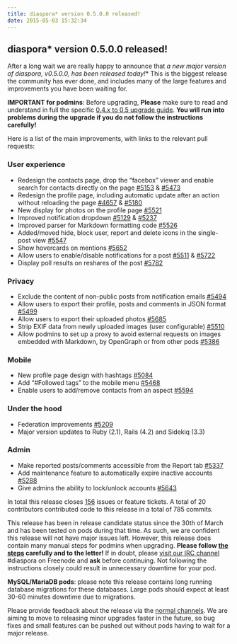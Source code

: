 ```yaml
---
title: diaspora* version 0.5.0.0 released!
date: 2015-05-03 15:32:34
---
```


## diaspora* version 0.5.0.0 released!

After a long wait we are really happy to announce that **a new major version of diaspora*, v0.5.0.0, has been released today!** This is the biggest release the community has ever done, and includes many of the large features and improvements you have been waiting for.

**IMPORTANT for podmins**: Before upgrading, **Please** make sure to read and understand in full the specific [0.4.x to 0.5 upgrade guide](https://wiki.diasporafoundation.org/Updating#Updating_diaspora.2A_0.4_to_diaspora.2A_0.5). **You will run into problems during the upgrade if you do not follow the instructions carefully!**

Here is a list of the main improvements, with links to the relevant pull requests:

### User experience

- Redesign the contacts page, drop the “facebox” viewer and enable search for contacts directly on the page [#5153](https://github.com/diaspora/diaspora/pull/5153) & [#5473](https://github.com/diaspora/diaspora/pull/5473)
- Redesign the profile page, including automatic update after an action without reloading the page [#4657](https://github.com/diaspora/diaspora/pull/4657) & [#5180](https://github.com/diaspora/diaspora/pull/5180)
- New display for photos on the profile page [#5521](https://github.com/diaspora/diaspora/pull/5521)
- Improved notification dropdown [#5129](https://github.com/diaspora/diaspora/pull/5129) & [#5237](https://github.com/diaspora/diaspora/pull/5237)
- Improved parser for Markdown formatting code [#5526](https://github.com/diaspora/diaspora/pull/5526)
- Added/moved hide, block user, report and delete icons in the single-post view [#5547](https://github.com/diaspora/diaspora/pull/5547)
- Show hovercards on mentions [#5652](https://github.com/diaspora/diaspora/pull/5652)
- Allow users to enable/disable notifications for a post [#5511](https://github.com/diaspora/diaspora/pull/5511) & [#5722](https://github.com/diaspora/diaspora/pull/5722)
- Display poll results on reshares of the post [#5782](https://github.com/diaspora/diaspora/pull/5782)
    
### Privacy

- Exclude the content of non-public posts from notification emails [#5494](https://github.com/diaspora/diaspora/pull/5494)
- Allow users to export their profile, posts and comments in JSON format [#5499](https://github.com/diaspora/diaspora/pull/5499)
- Allow users to export their uploaded photos [#5685](https://github.com/diaspora/diaspora/pull/5685)
- Strip EXIF data from newly uploaded images (user configurable) [#5510](https://github.com/diaspora/diaspora/pull/5510)
- Allow podmins to set up a proxy to avoid external requests on images embedded with Markdown, by OpenGraph or from other pods [#5386](https://github.com/diaspora/diaspora/pull/5386)
    
### Mobile

- New profile page design with hashtags [#5084](https://github.com/diaspora/diaspora/pull/5084)
- Add “\#Followed tags” to the mobile menu [#5468](https://github.com/diaspora/diaspora/pull/5468)
- Enable users to add/remove contacts from an aspect [#5594](https://github.com/diaspora/diaspora/pull/5594)
    
### Under the hood

- Federation improvements [#5209](https://github.com/diaspora/diaspora/pull/5209)
- Major version updates to Ruby (2.1), Rails (4.2) and Sidekiq (3.3)
    
### Admin

- Make reported posts/comments accessible from the Report tab [#5337](https://github.com/diaspora/diaspora/pull/5337)
- Add maintenance feature to automatically expire inactive accounts [#5288](https://github.com/diaspora/diaspora/pull/5288)
- Give admins the ability to lock/unlock accounts [#5643](https://github.com/diaspora/diaspora/pull/5643)

In total this release closes [156](https://github.com/diaspora/diaspora/issues?q=is%3Aissue+milestone%3A0.5.0.0+is%3Aclosed) issues or feature tickets. A total of 20 contributors contributed code to this release in a total of 785 commits.

This release has been in release candidate status since the 30th of March and has been tested on pods during that time. As such, we are confident this release will not have major issues left. However, this release does contain many manual steps for podmins when upgrading. **Please follow [the steps](https://wiki.diasporafoundation.org/Updating#Updating_diaspora.2A_0.4_to_diaspora.2A_0.5) carefully and to the letter!** If in doubt, please [visit our IRC channel](https://wiki.diasporafoundation.org/How_we_communicate#IRC) #diaspora on Freenode and **ask** before continuing. Not following the instructions closely could result in unnecessary downtime for your pod.

**MySQL/MariaDB pods**: please note this release contains long running database migrations for these databases. Large pods should expect at least 30-60 minutes downtime due to migrations.

Please provide feedback about the release via the [normal channels](https://wiki.diasporafoundation.org/How_we_communicate). We are aiming to move to releasing minor upgrades faster in the future, so bug fixes and small features can be pushed out without pods having to wait for a major release.
